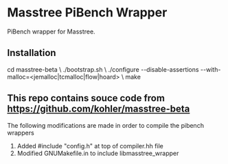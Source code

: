 # Masstree PiBench Wrapper

PiBench wrapper for Masstree.

## Installation
cd masstree-beta \\
./bootstrap.sh    \\
./configure --disable-assertions --with-malloc=<jemalloc|tcmalloc|flow|hoard>   \\
make


## This repo contains souce code from https://github.com/kohler/masstree-beta
The following modifications are made in order to compile the pibench wrappers
1. Added #include "config.h" at top of compiler.hh file
2. Modified GNUMakefile.in to include libmasstree_wrapper
